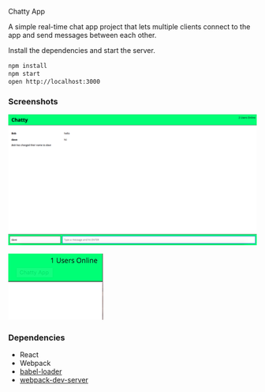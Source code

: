 Chatty App


A simple real-time chat app project that lets multiple clients connect to the app and send messages between each other.



Install the dependencies and start the server.

```
npm install
npm start
open http://localhost:3000
```

### Screenshots

!["Screenshot of messages between two clients"](https://github.com/JovenSR/Chatty-App/blob/master/docs/Screen%20Shot%202018-07-12%20at%208.07.44%20PM.png?raw=true)

!["Screenshot of users online"](https://github.com/JovenSR/Chatty-App/blob/master/docs/Screen%20Shot%202018-07-12%20at%208.08.52%20PM.png?raw=true)


### Dependencies

* React
* Webpack
* [babel-loader](https://github.com/babel/babel-loader)
* [webpack-dev-server](https://github.com/webpack/webpack-dev-server)
